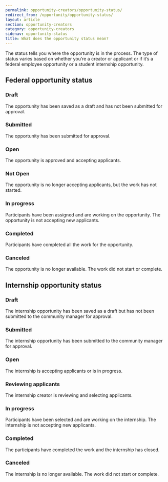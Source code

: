 ```yaml
---
permalink: opportunity-creators/opportunity-status/
redirect_from: /opportunity/opportunity-status/
layout: article
section: opportunity-creators
category: opportunity-creators
sidenav: opportunity-status
title: What does the opportunity status mean?
---
```


The status tells you where the opportunity is in the process. The type of status varies based on whether you’re a creator or applicant or if it’s a federal employee opportunity or a student internship opportunity. 

## Federal opportunity status

### Draft

The opportunity has been saved as a draft and has not been submitted for approval.

### Submitted

The opportunity has been submitted for approval.

### Open

The opportunity is approved and accepting applicants.

### Not Open

The opportunity is no longer accepting applicants, but the work has not started.

### In progress

Participants have been assigned and are working on the opportunity. The opportunity is not accepting new applicants.

### Completed

Participants have completed all the work for the opportunity.

### Canceled

The opportunity is no longer available. The work did not start or complete.

## Internship opportunity status

### Draft

The internship opportunity has been saved as a draft but has not been submitted to the community manager for approval.

### Submitted

The internship opportunity has been submitted to the community manager for approval.

### Open

The internship is accepting applicants or is in progress.

### Reviewing applicants

The internship creator is reviewing and selecting applicants.

### In progress

Participants have been selected and are working on the internship. The internship is not accepting new applicants.

### Completed

The participants have completed the work and the internship has closed.

### Canceled

The internship is no longer available. The work did not start or complete.
